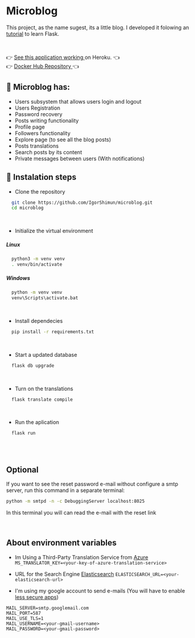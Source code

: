 # Microblog
This project, as the name sugest, its a little blog. 
I developed it folowing an <a href="https://blog.miguelgrinberg.com/post/the-flask-mega-tutorial-part-i-hello-world" target="_blank">tutorial</a> to learn Flask.

<p>
  <img src="https://img.shields.io/docker/automated/igorshimun/microblog" alt=""/> 
  <img src="https://img.shields.io/github/last-commit/igorshimun/microblog" alt=""/>
</p>

:point_right: <a href="https://microblog-byshimun.herokuapp.com/"> See this application working </a> on Heroku. :point_left: 
<br>
:point_right: <a href="https://hub.docker.com/r/igorshimun/microblog"> Docker Hub Repository </a> :point_left:   

## :scroll: Microblog has:
* Users subsystem that allows users login and logout
* Users Registration
* Password recovery
* Posts writing functionality
* Profile page
* Followers functionality
* Explore page (to see all the blog posts)
* Posts translations
* Search posts by its content
* Private messages between users (With notifications)


## :hammer: Instalation steps

* Clone the repository
```bash
  git clone https://github.com/IgorShimun/microblog.git
  cd microblog
```

<br>

* Initialize the virtual environment
##### Linux
```bash
  python3 -m venv venv
  . venv/bin/activate
```
##### Windows
```bash
  python -m venv venv
  venv\Scripts\activate.bat
```
<br>

* Install dependecies
```bash
  pip install -r requirements.txt
```

<br>

* Start a updated database 
```bash
  flask db upgrade 
```

<br>

* Turn on the translations
```bash
  flask translate compile
```

<br>

* Run the aplication
```bash
  flask run
```

<br>
<br>

## Optional
If you want to see the reset password e-mail without configure a smtp server, 
run this command in a separate terminal: 
```bash
python -m smtpd -n -c DebuggingServer localhost:8025
```
In this terminal you will can read the e-mail with the reset link

<br>

## About environment variables
* Im Using a Third-Party Translation Service from <a href="https://azure.microsoft.com/" target="_blank">Azure</a>
```MS_TRANSLATOR_KEY=<your-key-of-azure-translation-service>```

* URL for the Search Engine <a href="https://www.elastic.co/" target="_blank">Elasticsearch</a>
```ELASTICSEARCH_URL=<your-elasticsearch-url>```

* I'm using my google account to send e-mails (You will have to enable <a href="https://myaccount.google.com/lesssecureapps" target="_blank">less secure apps</a>)
```
MAIL_SERVER=smtp.googlemail.com                          
MAIL_PORT=587                                             
MAIL_USE_TLS=1
MAIL_USERNAME=<your-gmail-username>
MAIL_PASSWORD=<your-gmail-password>
```
